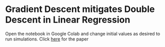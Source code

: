 # Gradient Descent mitigates Double Descent in Linear Regression

Open the notebook in Google Colab and change initial values as desired to run simulations.
Click [here](https://drive.google.com/file/d/1M-VkN4KsaLY1gBUsoVlv_bC1ij644htz/view?usp=sharing) for the paper
